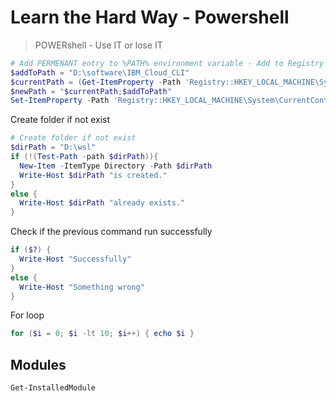 # Learn the Hard Way - Powershell

>
> POWERshell - Use IT or lose IT
>


```powershell
# Add PERMENANT entry to %PATH% environment variable - Add to Registry
$addToPath = "D:\software\IBM_Cloud_CLI"
$currentPath = (Get-ItemProperty -Path 'Registry::HKEY_LOCAL_MACHINE\System\CurrentControlSet\Control\Session Manager\Environment' -Name PATH).path
$newPath = "$currentPath;$addToPath"
Set-ItemProperty -Path 'Registry::HKEY_LOCAL_MACHINE\System\CurrentControlSet\Control\Session Manager\Environment' -Name PATH -Value $newPath
```

Create folder if not exist

```powershell
# Create folder if not exist
$dirPath = "D:\wsl"
if (!(Test-Path -path $dirPath)){
  New-Item -ItemType Directory -Path $dirPath
  Write-Host $dirPath "is created."	
}
else {
  Write-Host $dirPath "already exists."
}
```

Check if the previous command run successfully

```powershell
if ($?) {
  Write-Host "Successfully"
}
else {
  Write-Host "Something wrong"
}
```

For loop
```powershell
for ($i = 0; $i -lt 10; $i++) { echo $i }
```

## Modules
```powershell
Get-InstalledModule
```

